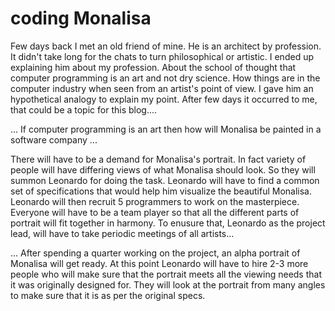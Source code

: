 coding Monalisa
===
Few days back I met an old friend of mine. He is an architect by profession. It didn't take long for the chats to turn philosophical or artistic. I ended up explaining him about my profession. About the school of thought that computer programming is an art and not dry science. How things are in the computer industry when seen from an artist's point of view. I gave him an hypothetical analogy to explain my point. After few days it occurred to me, that could be a topic for this blog....  
  
... If computer programming is an art then how will Monalisa be painted in a software company ...  
  
There will have to be a demand for Monalisa's portrait. In fact variety of people will have differing views of what Monalisa should look. So they will summon Leonardo for doing the task. Leonardo will have to find a common set of specifications that would help him visualize the beautiful Monalisa. Leonardo will then recruit 5 programmers to work on the masterpiece. Everyone will have to be a team player so that all the different parts of portrait will fit together in harmony. To enusure that, Leonardo as the project lead, will have to take periodic meetings of all artists...  
  
... After spending a quarter working on the project, an alpha portrait of Monalisa will get ready. At this point Leonardo will have to hire 2-3 more people who will make sure that the portrait meets all the viewing needs that it was originally designed for. They will look at the portrait from many angles to make sure that it is as per the original specs.

